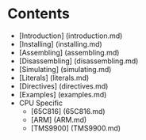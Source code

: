 Contents
========
* [Introduction] (introduction.md)
* [Installing] (installing.md)
* [Assembling] (assembling.md)
* [Disassembling] (disassembling.md)
* [Simulating] (simulating.md)
* [Literals] (literals.md)
* [Directives] (directives.md)
* [Examples] (examples.md)
* CPU Specific
  * [65C816] (65C816.md)
  * [ARM] (ARM.md)
  * [TMS9900] (TMS9900.md)


